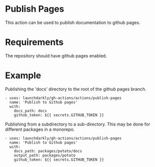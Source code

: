 # Publish Pages

This action can be used to publish documentation to github pages.

# Requirements

The repository should have github pages enabled.

# Example

Publishing the 'docs' directory to the root of the github pages branch.
```
- uses: launchdarkly/gh-actions/actions/publish-pages
  name: 'Publish to Github pages'
  with:
    docs_path: docs
    github_token: ${{ secrets.GITHUB_TOKEN }}
```

Publishing from a subdirectory to a sub-directory. This may be done for different
packages in a monorepo.
```
- uses: launchdarkly/gh-actions/actions/publish-pages
  name: 'Publish to Github pages'
  with:
    docs_path: packages/potato/docs
    output_path: packages/potato
    github_token: ${{ secrets.GITHUB_TOKEN }}
```